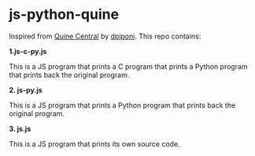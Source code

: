 # js-python-quine

Inspired from [Quine Central](https://github.com/dpiponi/quine-central) by [dpiponi](https://github.com/dpiponi/).
This repo contains: 

**1.js-c-py.js**

This is a JS program that prints a C program that prints a Python program that prints back the original program. 

**2. js-py.js**

This is a JS program that prints a Python program that prints back the original program.

**3. js.js**

This is a JS program that prints its own source code.  



